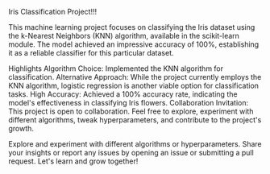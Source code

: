 Iris Classification Project!!!


This machine learning project focuses on classifying the Iris dataset using the k-Nearest Neighbors (KNN) algorithm, available in the scikit-learn module. The model achieved an impressive accuracy of 100%, establishing it as a reliable classifier for this particular dataset.

Highlights
Algorithm Choice: Implemented the KNN algorithm for classification.
Alternative Approach: While the project currently employs the KNN algorithm, logistic regression is another viable option for classification tasks.
High Accuracy: Achieved a 100% accuracy rate, indicating the model's effectiveness in classifying Iris flowers.
Collaboration Invitation: This project is open to collaboration. Feel free to explore, experiment with different algorithms, tweak hyperparameters, and contribute to the project's growth.

Explore and experiment with different algorithms or hyperparameters.
Share your insights or report any issues by opening an issue or submitting a pull request.
Let's learn and grow together!

